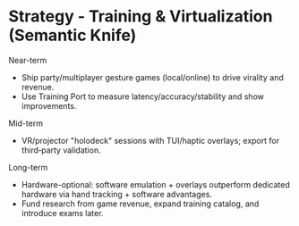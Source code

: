 # Strategy - Training & Virtualization (Semantic Knife)

Near-term

- Ship party/multiplayer gesture games (local/online) to drive virality and revenue.
- Use Training Port to measure latency/accuracy/stability and show improvements.

Mid-term

- VR/projector "holodeck" sessions with TUI/haptic overlays; export for third‑party validation.

Long-term

- Hardware-optional: software emulation + overlays outperform dedicated hardware via hand tracking + software advantages.
- Fund research from game revenue, expand training catalog, and introduce exams later.
